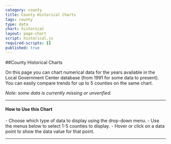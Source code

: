 ```yaml
---
category: county
title: County Historical Charts
tags: county
type: data
chart: historical
layout: page-chart
script: historical.js
required-scripts: []
published: true
---
```


##County Historical Charts

On this page you can chart numerical data for the years available in the Local Government Center database (from 1991 for some data to present). You can easily compare trends for up to 5 counties on the same chart.

*Note: some data is currently missing or unverified.*

<hr>
<h4 class="howto-header">How to Use this Chart</h4>
- Choose which type of data to display using the drop-down menu.
- Use the menus below to select 1-5 counties to display.
- Hover or click on a data point to show the data value for that point.
<hr>
